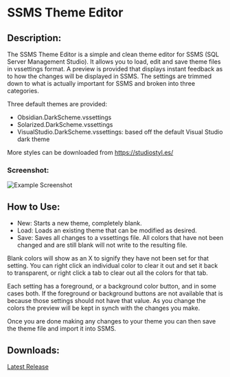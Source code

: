 # SSMS Theme Editor

## Description:
The SSMS Theme Editor is a simple and clean theme editor for SSMS (SQL Server Management Studio).  It allows you to load, edit and save theme files in vssettings format. A preview is provided that displays instant feedback as to how the changes will be displayed in SSMS. The settings are trimmed down to what is actually important for SSMS and broken into three categories.

Three default themes are provided:
- Obsidian.DarkScheme.vssettings
- Solarized.DarkScheme.vssettings
- VisualStudio.DarkScheme.vssettings: based off the default Visual Studio dark theme

More styles can be downloaded from https://studiostyl.es/

### Screenshot:

![Example Screenshot](https://raw.githubusercontent.com/tcartwright/SSMSThemeEditor/master/images/screenshot.png)

## How to Use:

- New: Starts a new theme, completely blank. 
- Load: Loads an existing theme that can be modified as desired.
- Save: Saves all changes to a vssettings file. All colors that have not been changed and are still blank will not write to the resulting file.

Blank colors will show as an X to signify they have not been set for that setting. You can right click an individual color to clear it out and set it back to transparent, or right click a tab to clear out all the colors for that tab.

Each setting has a foreground, or a background color button, and in some cases both. If the foreground or background buttons are not available that is because those settings should not have that value. As you change the colors the preview will be kept in synch with the changes you make. 

Once you are done making any changes to your theme you can then save the theme file and import it into SSMS.

## Downloads:

[Latest Release](https://github.com/tcartwright/SSMSThemeEditor/releases/latest) 

